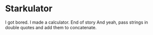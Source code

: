 # Starkulator
I got bored. I made a calculator. End of story
And yeah, pass strings in double quotes and add them to concatenate.
